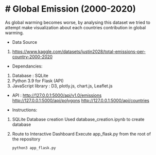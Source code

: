 # # Global Emission (2000-2020)

 As global warming becomes worse, by analysing this dataset we tried to attempt make visualization about each countries contribution in global warming. 

* Data Source

1) https://www.kaggle.com/datasets/justin2028/total-emissions-per-country-2000-2020

 

* Dependancies:
1) Database : SQLite
2) Python 3.9 for Flask (API) 
3) JavaScript library : D3, plotly.js, chart.js, Leaflet.js


* API :
     http://127.0.0.1:5000/api/v1.0/emissions
     http://127.0.0.1:5000/api/polygons
     http://127.0.0.1:5000/api/countries


* Instructions: 

1) SQLite Database creation
    Used database_creation.ipynb to create database

2) Route to Interactive Dashboard
  Execute app_flask.py from the root of the repository
     ```sh 
    python3 app_flask.py
    ```
   